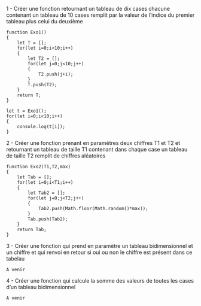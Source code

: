 1 - Créer une fonction retournant un tableau de dix cases chacune contenant un tableau de 10 cases
    remplit par la valeur de l’indice du premier tableau plus celui du deuxième

```
function Exo1()
{
    let T = [];
    for(let i=0;i<10;i++)
    {
        let T2 = [];
        for(let j=0;j<10;j++)
        {
            T2.push(j+i);
        }
        T.push(T2);
    }
    return T;
}

let t = Exo1();
for(let i=0;i<10;i++)
{
    console.log(t[i]);
}

```

2 - Créer une fonction prenant en paramètres deux chiffres T1 et T2 et retournant un tableau de taille T1 
    contenant dans chaque case un tableau de taille T2 remplit de chiffres aléatoires

```
function Exo2(T1,T2,max)
{
    let Tab = [];
    for(let i=0;i<T1;i++)
    {
        let Tab2 = [];
        for(let j=0;j<T2;j++)
        {
            Tab2.push(Math.floor(Math.random()*max));
        }
        Tab.push(Tab2);
    }
    return Tab;
}

```

3 - Créer une fonction qui prend en paramètre un tableau bidimensionnel
    et un chiffre et qui renvoi en retour si oui ou non le chiffre est présent dans ce tabelau
    

```
A venir

```

4 - Créer une fonction qui calcule la somme des valeurs de toutes les cases d’un tableau bidimensionnel

```
A venir

```
